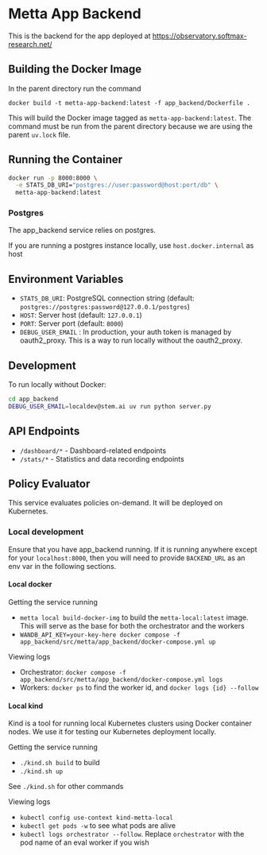 # Metta App Backend

This is the backend for the app deployed at https://observatory.softmax-research.net/

## Building the Docker Image

In the parent directory run the command

```
docker build -t metta-app-backend:latest -f app_backend/Dockerfile .
```

This will build the Docker image tagged as `metta-app-backend:latest`. The command must be run from the parent directory
because we are using the parent `uv.lock` file.

## Running the Container

```bash
docker run -p 8000:8000 \
  -e STATS_DB_URI="postgres://user:password@host:port/db" \
  metta-app-backend:latest
```

### Postgres
The app_backend service relies on postgres.

If you are running a postgres instance locally, use `host.docker.internal` as host

## Environment Variables

- `STATS_DB_URI`: PostgreSQL connection string (default: `postgres://postgres:password@127.0.0.1/postgres`)
- `HOST`: Server host (default: `127.0.0.1`)
- `PORT`: Server port (default: `8000`)
- `DEBUG_USER_EMAIL` : In production, your auth token is managed by oauth2_proxy. This is a way to run locally without
  the oauth2_proxy.

## Development

To run locally without Docker:

```bash
cd app_backend
DEBUG_USER_EMAIL=localdev@stem.ai uv run python server.py
```

## API Endpoints

- `/dashboard/*` - Dashboard-related endpoints
- `/stats/*` - Statistics and data recording endpoints


## Policy Evaluator

This service evaluates policies on-demand. It will be deployed on Kubernetes.

### Local development

Ensure that you have app_backend running. If it is running anywhere except for your `localhost:8000`, then you will need to provide `BACKEND_URL` as an env var in the following sections.

#### Local docker

Getting the service running
- `metta local build-docker-img` to build the `metta-local:latest` image. This will serve as the base for both the orchestrator and the workers
- `WANDB_API_KEY=your-key-here docker compose -f app_backend/src/metta/app_backend/docker-compose.yml up`

Viewing logs
- Orchestrator: `docker compose -f app_backend/src/metta/app_backend/docker-compose.yml logs`
- Workers: `docker ps` to find the worker id, and `docker logs {id} --follow`


#### Local kind
Kind is a tool for running local Kubernetes clusters using Docker container nodes. We use it for testing our Kubernetes deployment locally.

Getting the service running
- `./kind.sh build` to build
- `./kind.sh up`

See `./kind.sh` for other commands

Viewing logs
- `kubectl config use-context kind-metta-local`
- `kubectl get pods -w` to see what pods are alive
- `kubectl logs orchestrator --follow`. Replace `orchestrator` with the pod name of an eval worker if you wish
